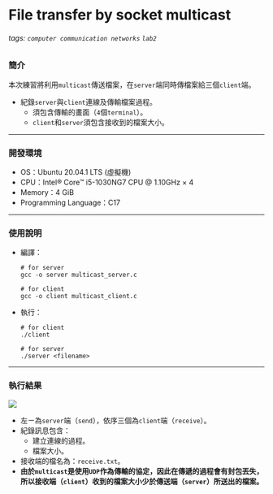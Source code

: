 # File transfer by socket multicast

###### tags: `computer communication networks` `lab2`

### 簡介
本次練習將利用`multicast`傳送檔案，在`server`端同時傳檔案給三個`client`端。
* 紀錄`server`與`client`連線及傳輸檔案過程。
    * 須包含傳輸的畫面（`4`個`terminal`）。
    * `client`和`server`須包含接收到的檔案大小。
---
### 開發環境
* OS：Ubuntu 20.04.1 LTS (虛擬機)
* CPU：Intel® Core™ i5-1030NG7 CPU @ 1.10GHz × 4
* Memory：4 GiB
* Programming Language：C17
---
### 使用說明
* 編譯：
    ```bash=
    # for server
    gcc -o server multicast_server.c
    ```
    ```bash=
    # for client
    gcc -o client multicast_client.c
    ```
* 執行：
    ```bash=
    # for client
    ./client
    ```
    ```bash=
    # for server
    ./server <filename>
    ```
---
### 執行結果

![](https://i.imgur.com/594HFvX.png)

* 左ㄧ為`server`端（`send`），依序三個為`client`端（`receive`）。
* 紀錄訊息包含：
    * 建立連線的過程。
    * 檔案大小。
* 接收端的檔名為：`receive.txt`。
* **由於`multicast`是使用`UDP`作為傳輸的協定，因此在傳遞的過程會有封包丟失，所以接收端（`client`）收到的檔案大小少於傳送端（`server`）所送出的檔案。**


